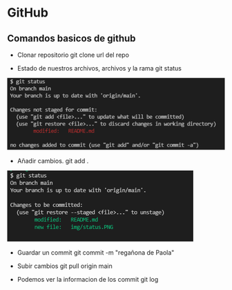 # GitHub

## Comandos basicos de github

* Clonar repositorio
	git clone url del repo

* Estado de nuestros archivos, archivos y la rama
	git status  
	
![Estado de los archivos sin agregar cambios ](./img/status.PNG)

* Añadir cambios.
	git add .  
	
![con cambios ](./img/statusmodified.PNG)
* Guardar un commit
git commit -m "regañona de Paola"

* Subir cambios
	git pull origin main

* Podemos ver la informacion de los commit
	git log



